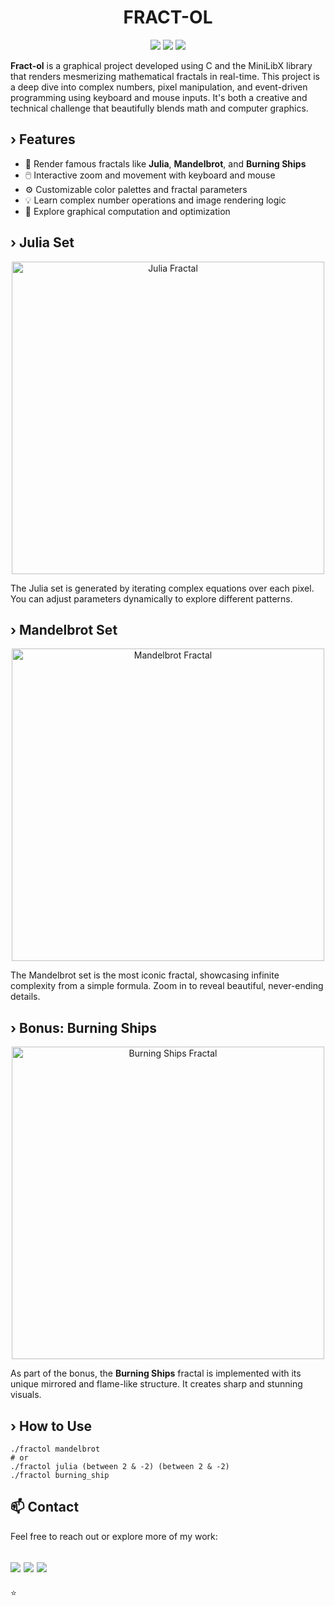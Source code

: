 <h1 align="center"> 
	FRACT-OL
</h1>

<p align="center">
	<img src="https://img.shields.io/badge/Language-C-blue?style=flat-square"/>
	<img src="https://img.shields.io/badge/Graphics-Mlx-lightgrey?style=flat-square"/>
	<img src="https://img.shields.io/badge/Fractals-Julia%20%7C%20Mandelbrot%20%7C%20Burning%20Ships-purple?style=flat-square"/>
</p>

**Fract-ol** is a graphical project developed using C and the MiniLibX library that renders mesmerizing mathematical fractals in real-time. This project is a deep dive into complex numbers, pixel manipulation, and event-driven programming using keyboard and mouse inputs. It's both a creative and technical challenge that beautifully blends math and computer graphics.

## › Features
- 🎨 Render famous fractals like **Julia**, **Mandelbrot**, and **Burning Ships**
- 🖱️ Interactive zoom and movement with keyboard and mouse
- ⚙️ Customizable color palettes and fractal parameters
- 💡 Learn complex number operations and image rendering logic
- 🧠 Explore graphical computation and optimization

## › Julia Set
<p align="center">
	<img src="<!-- add Julia fractal image URL here -->" alt="Julia Fractal" width="500"/>
</p>

The Julia set is generated by iterating complex equations over each pixel. You can adjust parameters dynamically to explore different patterns.

## › Mandelbrot Set
<p align="center">
	<img src="<!-- add Mandelbrot fractal image URL here -->" alt="Mandelbrot Fractal" width="500"/>
</p>

The Mandelbrot set is the most iconic fractal, showcasing infinite complexity from a simple formula. Zoom in to reveal beautiful, never-ending details.

## › Bonus: Burning Ships
<p align="center">
	<img src="<!-- add Burning Ships fractal image URL here -->" alt="Burning Ships Fractal" width="500"/>
</p>

As part of the bonus, the **Burning Ships** fractal is implemented with its unique mirrored and flame-like structure. It creates sharp and stunning visuals.

## › How to Use
  
    ./fractol mandelbrot
    # or
    ./fractol julia (between 2 & -2) (between 2 & -2)
    ./fractol burning_ship

## 📫 Contact

Feel free to reach out or explore more of my work:

[<img src="https://img.shields.io/badge/LinkedIn-0077B5?style=flat-square&logo=linkedin&logoColor=white"/>](https://www.linkedin.com/in/aitor-guinea-961635348/)
[<img src="https://img.shields.io/badge/GitHub-aguinea1-black?style=flat-square&logo=github"/>](https://github.com/aguinea1)
[<img src="https://img.shields.io/badge/Email-guineaitor36@gmail.com-red?style=flat-square&logo=gmail&logoColor=white"/>](mailto:guineaitor36@gmail.com)
---
⭐
